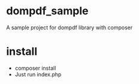 # dompdf_sample
A sample project for dompdf library with composer


# install
- composer install
- Just run index.php
